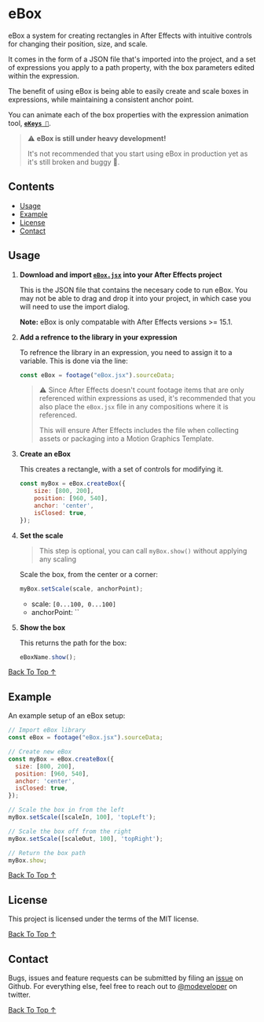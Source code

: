 [back to top ↑]: #ebox-

# eBox <!-- omit in toc -->

eBox a system for creating rectangles in After Effects with intuitive controls for changing their position, size, and scale.

It comes in the form of a JSON file that's imported into the project, and a set of expressions you apply to a path property, with the box parameters edited within the expression.

The benefit of using eBox is being able to easily create and scale boxes in expressions, while maintaining a consistent anchor point.

You can animate each of the box properties with the expression animation tool, **[`eKeys 🔑`](https://github.com/motiondeveloper/ekeys)**.

> ⚠️ **eBox is still under heavy development!**
> 
> It's not recommended that you start using eBox in production yet as it's still broken and buggy 🐛.

## Contents <!-- omit in toc -->

- [Usage](#Usage)
- [Example](#Example)
- [License](#License)
- [Contact](#Contact)

## Usage

1. **Download and import [`eBox.jsx`](https://github.com/motiondeveloper/eBox/raw/master/eBox.jsx) into your After Effects project**

    This is the JSON file that contains the necesary code to run eBox. You may not be able to drag and drop it into your project, in which case you will need to use the import dialog.

    **Note:** eBox is only compatable with After Effects versions >= 15.1.

2. **Add a refrence to the library in your expression**

    To refrence the library in an expression, you need to assign it to a variable. This is done via the line:

    ```javascript
    const eBox = footage("eBox.jsx").sourceData;
    ```
    > ⚠️ Since After Effects doesn't count footage items that are only referenced within expressions as used, it's recommended that you also place the `eBox.jsx` file in any compositions where it is referenced.
    >
    > This will ensure After Effects includes the file when collecting assets or packaging into a Motion Graphics Template.

3. **Create an eBox**

    This creates a rectangle, with a set of controls for modifying it.

    ```javascript
    const myBox = eBox.createBox({
        size: [800, 200],
        position: [960, 540],
        anchor: 'center',
        isClosed: true,
    });
    ```

4. **Set the scale**

    > This step is optional, you can call `myBox.show()` without applying any scaling

    Scale the box, from the center or a corner:

    ```javascript
    myBox.setScale(scale, anchorPoint);
    ```

    - scale: `[0...100, 0...100]`
    - anchorPoint: ``

5. **Show the box**

    This returns the path for the box:

    ```javascript
    eBoxName.show();
    ````

[Back To Top ↑]

## Example

An example setup of an eBox setup:

```javascript
// Import eBox library
const eBox = footage("eBox.jsx").sourceData;

// Create new eBox
const myBox = eBox.createBox({
  size: [800, 200],
  position: [960, 540],
  anchor: 'center',
  isClosed: true,
});

// Scale the box in from the left
myBox.setScale([scaleIn, 100], 'topLeft');

// Scale the box off from the right
myBox.setScale([scaleOut, 100], 'topRight');

// Return the box path
myBox.show;
```

[Back To Top ↑]

## License

This project is licensed under the terms of the MIT license.

[Back To Top ↑]

## Contact

Bugs, issues and feature requests can be submitted by filing an [issue](https://github.com/motiondeveloper/ekeys/issues) on Github. For everything else, feel free to reach out to [@modeveloper](https://twitter.com/modeveloper) on twitter.

[Back To Top ↑]
